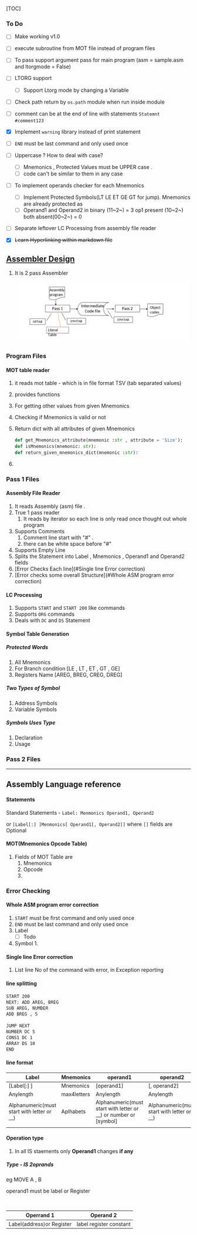 [TOC]



### To Do

- [ ] Make working v1.0

- [ ] execute subroutine from MOT file instead of program files
- [ ] To pass support argument pass for main program (asm = sample.asm and ltorgmode = False)
- [ ] LTORG support
  - [ ] Support Ltorg mode by changing a Variable

- [ ] Check path return by `os.path` module when run inside module
- [ ] comment can be at the end of line with statements `Statemnt  #comment123`
- [x] Implement `warning` library instead of print statement
- [ ] `END` must be last command and only used once
- [ ] Uppercase ? How to deal with case?
  - [ ] Mnemonics , Protected Values must be UPPER case .
  - [ ] code can't be similar to them in any case

- [ ] To implement operands checker for each Mnemonics
  - [ ] Implement Protected Symbols(LT LE ET GE GT for jump). Mnemonics are already protected as 
  - [ ] Operand1 and Operand2 in binary (11~2~) = 3 op1 present (10~2~)  both absent(00~2~) = 0

- [ ] Separate leftover LC Processing from assembly file reader
- [x] ~~Learn Hyperlinking within markdown file~~



## <u>Assembler Design</u>

1. It is 2 pass Assembler

   ![Overview of Assembler](./Documents_Files/Overview.png)

   

   

### Program Files

#### 	MOT table reader

1. it reads mot table - which is in file format TSV (tab separated values)

2.  provides functions 

   1. For getting other values from given Mnemonics 

   2. Checking if Mnemonics is valid or not

   3. Return dict with all attributes of given Mnemonics

      ```python
      def get_Mnemonics_attribute(mnemonic :str , attribute = 'Size'):
      def isMnemonics(mnemonic: str):
      def return_given_mnemonics_dict(mnemonic :str):
      ```

3.  

### Pass 1 Files

#### 	Assembly File Reader

1. It reads Assembly (asm) file .
2. True 1 pass reader
   1. It reads by iterator so each line is only read once thought out whole program
3. Supports Comments
   1. Comment line start with "#" .
   2. there can be white space before "#"
4. Supports Empty Line
5. Splits the Statement into Label , Mnemonics , Operand1 and Operand2 fields
6. [Error Checks Each line](#Single line Error correction)
7. [Error checks some overall Structure](#Whole ASM program error correction)



#### 	LC Processing

1. Supports `START` and `START 200` like commands
2. Supports `ORG` commands
3. Deals with `DC` and `DS` Statement



#### Symbol Table Generation

##### Protected Words

1. All Mnemonics
2. For Branch condition [LE , LT , ET , GT , GE]
3. Registers Name [AREG, BREG, CREG, DREG]

##### Two Types of Symbol

1. Address Symbols
2. Variable Symbols

##### Symbols Uses Type

1. Declaration
2. Usage

### Pass 2 Files

------



## Assembly Language reference

#### 	Statements

Standard Statements - `Label: Menmonics Operand1, Operand2`

or  `[Label[:] ]Menmonics[ Operand1[, Operand2]]` where `[]` fields are Optional

#### MOT(Mnemonics Opcode Table)

1. Fields of MOT Table are
   1. Mnemonics
   2. Opcode
   3. 



### 	Error Checking

#### 		Whole ASM program error correction

1. `START` must be first command and only used once
2. `END` must be last command and only used once
3. Label
   - [ ] Todo

4. Symbol
   1. 


#### 		Single line Error correction

1. List line No  of the command with error, in Exception reporting




#### line splitting

```
START 200
NEXT: ADD AREG, BREG
SUB AREG, NUMBER
ADD BREG , 5

JUMP NEXT
NUMBER DC 5
CONS1 DC 1
ARRAY DS 10
END
```

#### line format

| Label                                      | Mnemonics   | operand1                                                         | operand2                                   |
| ------------------------------------------ | ----------- | ---------------------------------------------------------------- | ------------------------------------------ |
| [Label[:] ]                                | Mnemonics   | [operand1]                                                       | [, operand2]                               |
| Anylength                                  | max4letters | Anylength                                                        | Anylength                                  |
| Alphanumeric(must start with letter or __) | Aplhabets   | Alphanumeric(must start with letter or __) or number or [symbol] | Alphanumeric(must start with letter or __) |
|                                            |             |                                                                  |                                            |

#### Operation type

1. In all IS staements  only **Operand1** changes **if any**

##### Type - IS 2oprands

eg MOVE A , B

operand1 must be label or Register

​					

| Operrand 1                | Operand 2               |
| ------------------------- | ----------------------- |
| Label(address)or Register | label register constant |

